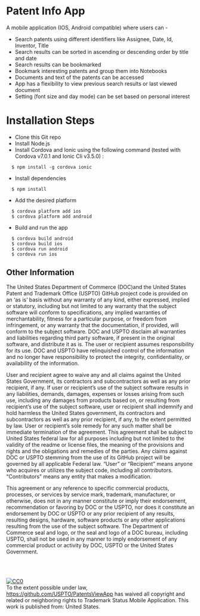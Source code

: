 Patent Info App
=====================

A mobile application (IOS, Android compatible) where users can - 
* Search patents using different identifiers like Assignee, Date, Id, Inventor, Title 
* Search results can be sorted in ascending or descending order by title and date
* Search results can be bookmarked
* Bookmark interesting patents and group them into Notebooks
* Documents and text of the patents can be accessed
* App has a flexibility to view previous search results or last viewed document
* Setting (font size and day mode) can be set based on personal interest

Installation Steps
=====================

* Clone this Git repo 
* Install Node.js
* Install Cordova and Ionic using the following command (tested with Cordova v7.0.1 and Ionic Cli v3.5.0) :

```
  $ npm install -g cordova ionic

```
* Install dependencies
```
  $ npm install
```
* Add the desired platform
```
  $ cordova platform add ios
  $ cordova platform add android
```
* Build and run the app
```
  $ cordova build android
  $ cordova build ios
  $ cordova run android
  $ cordova run ios
 ```
  
## Other Information
The United States Department of Commerce (DOC)and the United States Patent and Trademark Office (USPTO) GitHub project code is provided on an ‘as is’ basis without any warranty of any kind, either expressed, implied or statutory, including but not limited to any warranty that the subject software will conform to specifications, any implied warranties of merchantability, fitness for a particular purpose, or freedom from infringement, or any warranty that the documentation, if provided, will conform to the subject software.  DOC and USPTO disclaim all warranties and liabilities regarding third party software, if present in the original software, and distribute it as is.  The user or recipient assumes responsibility for its use. DOC and USPTO have relinquished control of the information and no longer have responsibility to protect the integrity, confidentiality, or availability of the information. 

User and recipient agree to waive any and all claims against the United States Government, its contractors and subcontractors as well as any prior recipient, if any.  If user or recipient’s use of the subject software results in any liabilities, demands, damages, expenses or losses arising from such use, including any damages from products based on, or resulting from recipient’s use of the subject software, user or recipient shall indemnify and hold harmless the United States government, its contractors and subcontractors as well as any prior recipient, if any, to the extent permitted by law.  User or recipient’s sole remedy for any such matter shall be immediate termination of the agreement.  This agreement shall be subject to United States federal law for all purposes including but not limited to the validity of the readme or license files, the meaning of the provisions and rights and the obligations and remedies of the parties. Any claims against DOC or USPTO stemming from the use of its GitHub project will be governed by all applicable Federal law. “User” or “Recipient” means anyone who acquires or utilizes the subject code, including all contributors. “Contributors” means any entity that makes a modification. 

This agreement or any reference to specific commercial products, processes, or services by service mark, trademark, manufacturer, or otherwise, does not in any manner constitute or imply their endorsement, recommendation or favoring by DOC or the USPTO, nor does it constitute an endorsement by DOC or USPTO or any prior recipient of any results, resulting designs, hardware, software products or any other applications resulting from the use of the subject software.  The Department of Commerce seal and logo, or the seal and logo of a DOC bureau, including USPTO, shall not be used in any manner to imply endorsement of any commercial product or activity by DOC, USPTO  or the United States Government.

<br />
<br />
<p xmlns:dct="http://purl.org/dc/terms/" xmlns:vcard="http://www.w3.org/2001/vcard-rdf/3.0#">
  <a rel="license"
     href="http://creativecommons.org/publicdomain/zero/1.0/">
    <img src="http://i.creativecommons.org/p/zero/1.0/88x31.png" style="border-style: none;" alt="CC0" />
  </a>
  <br />
  To the extent possible under law,
  <a rel="dct:publisher"
     href="https://github.com/USPTO/PatentsViewApp">https://github.com/USPTO/PatentsViewApp</a>
  has waived all copyright and related or neighboring rights to
  <span property="dct:title">Trademark Status Mobile Application</span>.
This work is published from:
<span property="vcard:Country" datatype="dct:ISO3166"
      content="US" about="https://github.com/USPTO/PatentsViewApp">
  United States</span>.
</p>
